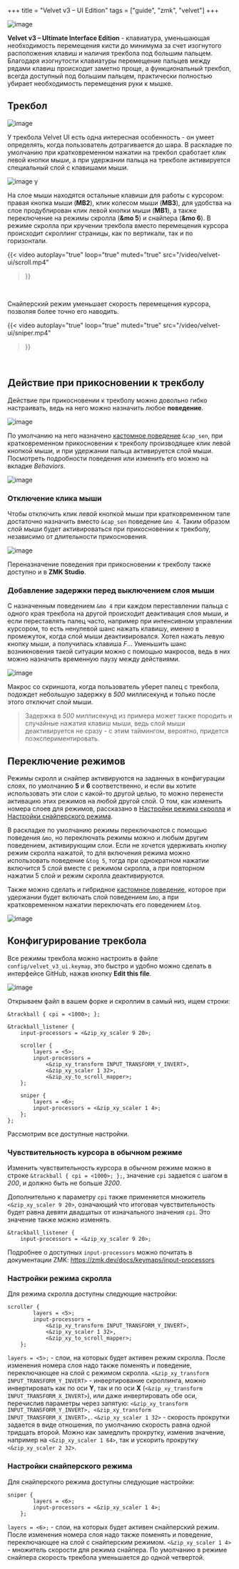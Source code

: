 +++
title = "Velvet v3 – UI Edition"
tags = ["guide", "zmk", "velvet"]
+++

![image](/images/velvet-ui/velvet.jpg)

**Velvet v3 – Ultimate Interface Edition** - клавиатура, уменьшающая необходимость перемещения кисти до минимума за счет изогнутого расположения клавиш и наличия трекбола под большим пальцем. Благодаря изогнутости клавиатуры перемещение пальцев между рядами клавиш происходит заметно проще, а функциональный трекбол, всегда доступный под большим пальцем, практически полностью убирает необходимость перемещения руки к мышке.


## Трекбол

![image](/images/velvet-ui/trackball.jpg)

У трекбола Velvet UI есть одна интересная особенность - он умеет определять, когда пользователь дотрагивается до шара. В раскладке по умолчанию при кратковременном нажатии на трекбол сработает клик левой кнопки мыши, а при удержании пальца на трекболе активируется специальный слой с клавишами мыши.

![image](/images/velvet-ui/layer.png) y

На слое мыши находятся остальные клавиши для работы с курсором: правая кнопка мыши (**MB2**), клик колесом мыши (**MB3**), для удобства на слое продублирован клик левой кнопки мыши (**MB1**), а также переключение на режимы скролла (**&mo 5**) и снайпера (**&mo 6**). 
В режиме скролла при кручении трекбола вместо перемещения курсора происходит скроллинг страницы, как по вертикали, так и по горизонтали.

{{< video 
    autoplay="true"
    loop="true"
    muted="true"
    src="/video/velvet-ui/scroll.mp4" 
>}}
<br />


Снайперский режим уменьшает скорость перемещения курсора, позволяя более точно его наводить.

{{< video 
    autoplay="true"
    loop="true"
    muted="true"
    src="/video/velvet-ui/sniper.mp4" 
>}}
<br />

## Действие при прикосновении к трекболу

Действие при прикосновении к трекболу можно довольно гибко настраивать, ведь на него можно назначить любое **поведение**. 

![image](/images/velvet-ui/keymap.png)

По умолчанию на него назначено <a href="https://journey.ergohaven.xyz/pages/docs/keymap-editor/#custom-behaviors" target="_blank">кастомное поведение</a> `&cap_sen`, при кратковременном прикосновении к трекболу производящее клик левой кнопкой мыши, и при удержании пальца активируется слой мыши. Посмотреть подробности поведения или изменить его можно на вкладке *Behaviors*.

![image](/images/velvet-ui/capsen.png)


### Отключение клика мыши

Чтобы отключить клик левой кнопкой мыши при кратковременном тапе достаточно назначить вместо `&cap_sen` поведение `&mo 4`. Таким образом слой мыши будет активироваться при прикосновении к трекболу, независимо от длительности прикосновения.

![image](/images/velvet-ui/keymap-mo.png)

Переназначение поведения при прикосновении к трекболу также доступно и в **ZMK Studio**.  


### Добавление задержки перед выключением слоя мыши

С назначенным поведением `&mo 4` при каждом переставлении пальца с одного края трекбола на другой происходит деактивация слоя мыши, и если переставлять палец часто, например при интенсивном управлении курсором, то есть ненулевой шанс нажать клавишу, именно в промежуток, когда слой мыши деактивировался. Хотел нажать левую кнопку мыши, а получилась клавиша *F*... Уменьшить шанс возникновения такой ситуации можно с помощью макросов, ведь в них можно назначить временную паузу между действиями.   

![image](/images/velvet-ui/senmo.png)

Макрос со скриншота, когда пользователь уберет палец с трекбола, подождет небольшую задержку в *500* миллисекунд и только после этого отключит слой мыши.  
> Задержка в *500* миллисекунд из примера может также породить и случайные нажатия клавиш мыши, ведь слой мыши деактивируется не сразу - с этим таймингом, вероятно, придется поэкспериментировать.


## Переключение режимов

Режимы скролл и снайпер активируются на заданных в конфигурации слоях, по умолчанию **5** и **6** соответственно, и если вы хотите использовать эти слои с какой-то другой целью, то можно перенести активацию этих режимов на любой другой слой. О том, как изменить номера слоев для режимов, рассказано в [Настройки режима скролла](#настройки-режима-скролла) и [Настройки снайперского режима](#настройки-снайперского-режима).  
  
В раскладке по умолчанию режимы переключаются с помощью поведения `&mo`, но переключать режимы можно и любым другим поведением, активирующим слои. Если не хочется удерживать кнопку режим скролла нажатой, то для включения режима можно использовать поведение `&tog 5`, тогда при однократном нажатии включится 5 слой вместе с режимом скролла, а при повторном нажатии 5 слой и режим скролла деактивируются.  

Также можно сделать и гибридное <a href="https://journey.ergohaven.xyz/pages/docs/keymap-editor/#custom-behaviors" target="_blank">кастомное поведение</a>, которое при удержании будет включать слой поведением `&mo`, а при кратковременном нажатии переключать его поведением `&tog`.

![image](/images/velvet-ui/mode-behavior.png)

## Конфигурирование трекбола

Все режимы трекбола можно настроить в файле `config/velvet_v3_ui.keymap`, это быстро и удобно можно сделать в интерфейсе GitHub, нажав кнопку **Edit this file**.

![image](/images/velvet-ui/github-edit.png)

Открываем файл в вашем форке и скроллим в самый низ, ищем строки:

```
&trackball { cpi = <1000>; };

&trackball_listener {
    input-processors = <&zip_xy_scaler 9 20>;

    scroller {
        layers = <5>;
        input-processors =
            <&zip_xy_transform INPUT_TRANSFORM_Y_INVERT>,
            <&zip_xy_scaler 1 32>,
            <&zip_xy_to_scroll_mapper>;
    };

    sniper {
        layers = <6>;
        input-processors = <&zip_xy_scaler 1 4>;
    };
};
```

Рассмотрим все доступные настройки.


### Чувствительность курсора в обычном режиме

Изменить чувствительность курсора в обычном режиме можно в строке `&trackball { cpi = <1000>; };`, значение `cpi` задается с шагом в *200*, и должно быть не больше *3200*. 

Дополнительно к параметру `cpi` также применяется множитель `<&zip_xy_scaler 9 20>`, означающий что итоговая чувствительность будет равна девяти двадцатых от изначального значения `cpi`. Это значение также можно изменять. 
```
&trackball_listener {
    input-processors = <&zip_xy_scaler 9 20>;
```
Подробнее о доступных `input-processors` можно почитать в документации ZMK: https://zmk.dev/docs/keymaps/input-processors


### Настройки режима скролла

Для режима скролла доступны следующие настройки:
```
scroller {
        layers = <5>;
        input-processors =
            <&zip_xy_transform INPUT_TRANSFORM_Y_INVERT>,
            <&zip_xy_scaler 1 32>,
            <&zip_xy_to_scroll_mapper>;
    };
```
`layers = <5>;` - слои, на которых будет активен режим скролла. После изменения номера слоя надо также поменять и поведение, переключающее на слой с режимом скролла.
`<&zip_xy_transform INPUT_TRANSFORM_Y_INVERT>` - инвертирование скроллинга, можно инвертировать как по оси **Y**, так и по оси **X** (`<&zip_xy_transform INPUT_TRANSFORM_X_INVERT>`), или даже инвертировать обе оси, перечислив параметры через запятую: `<&zip_xy_transform INPUT_TRANSFORM_Y_INVERT>, <&zip_xy_transform INPUT_TRANSFORM_Х_INVERT>,`.
`<&zip_xy_scaler 1 32>` - скорость прокрутки задается в виде отношения, по умолчанию скорость равна одной тридцать второй. Можно как замедлить прокрутку, изменив значение, например на `<&zip_xy_scaler 1 64>`, так и ускорить прокрутку `<&zip_xy_scaler 2 32>`.


### Настройки снайперского режима

Для снайперского режима доступны следующие настройки:
```
sniper {
        layers = <6>;
        input-processors = <&zip_xy_scaler 1 4>;
    };
```
`layers = <6>;` - слои, на которых будет активен снайперский режим. После изменения номера слоя надо также поменять и поведение, переключающее на слой с снайперским режимом.
`<&zip_xy_scaler 1 4>` - множитель скорости для режима снайпера. По умолчанию в режиме снайпера скорость трекбола уменьшается до одной четвертой.

